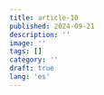 ```yaml
---
title: article-10
published: 2024-09-21
description: ''
image: ''
tags: []
category: ''
draft: true 
lang: 'es'
---
```


